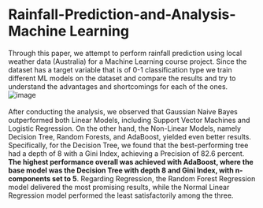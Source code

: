 # Rainfall-Prediction-and-Analysis- Machine Learning 
Through this paper, we attempt to perform rainfall prediction using local weather data (Australia) for a Machine
Learning course project. Since the dataset has a target
variable that is of 0-1 classification type we train different
ML models on the dataset and compare the results and try
to understand the advantages and shortcomings for each
of the ones.
<br>
![image](https://github.com/Shagun20/Rainfall-Prediction-and-Analysis---ML/assets/85337809/e3a26f7c-9606-4b80-ab37-7e48bebb6b99)
<br><br>
After conducting the analysis, we observed that Gaussian Naive Bayes outperformed both Linear Models, including Support Vector Machines and Logistic Regression. On the other hand, the Non-Linear Models, namely Decision Tree, Random Forests, and AdaBoost, yielded even better results.
Specifically, for the Decision Tree, we found that the best-performing tree had a depth of 8 with a Gini Index, achieving a Precision of 82.6 percent. **The highest performance overall was achieved with AdaBoost, where the base model was the Decision Tree with depth 8 and Gini Index, with n-components set to 5**.
Regarding Regression, the Random Forest Regression model delivered the most promising results, while the Normal Linear Regression model performed the least satisfactorily among the three.





